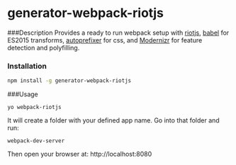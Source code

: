 # generator-webpack-riotjs
###Description
Provides a ready to run webpack setup with [riotjs](https://muut.com/riotjs/), [babel](https://babeljs.io/) for ES2015 transforms, [autoprefixer](https://github.com/postcss/autoprefixer) for css, and [Modernizr](http://modernizr.com/) for feature detection and polyfilling. 

### Installation
```bash
npm install -g generator-webpack-riotjs
```
###Usage
```
yo webpack-riotjs
```
It will create a folder with your defined app name. Go into that folder and run:
```
webpack-dev-server
```
Then open your browser at: http://localhost:8080

